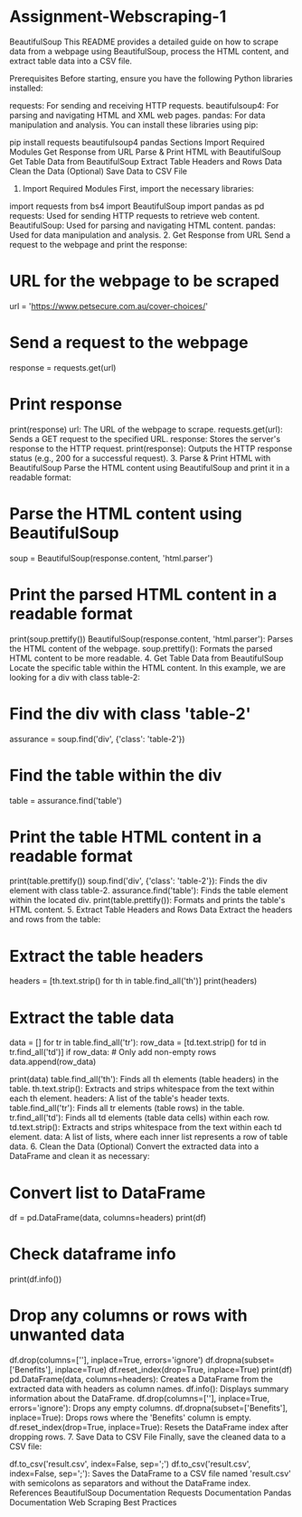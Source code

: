 # Assignment-Webscraping-1
BeautifulSoup
This README provides a detailed guide on how to scrape data from a webpage using BeautifulSoup, process the HTML content, and extract table data into a CSV file.

Prerequisites
Before starting, ensure you have the following Python libraries installed:

requests: For sending and receiving HTTP requests.
beautifulsoup4: For parsing and navigating HTML and XML web pages.
pandas: For data manipulation and analysis.
You can install these libraries using pip:

pip install requests beautifulsoup4 pandas
Sections
Import Required Modules
Get Response from URL
Parse & Print HTML with BeautifulSoup
Get Table Data from BeautifulSoup
Extract Table Headers and Rows Data
Clean the Data (Optional)
Save Data to CSV File
1. Import Required Modules
First, import the necessary libraries:

import requests
from bs4 import BeautifulSoup
import pandas as pd
requests: Used for sending HTTP requests to retrieve web content.
BeautifulSoup: Used for parsing and navigating HTML content.
pandas: Used for data manipulation and analysis.
2. Get Response from URL
Send a request to the webpage and print the response:

# URL for the webpage to be scraped
url = 'https://www.petsecure.com.au/cover-choices/'

# Send a request to the webpage
response = requests.get(url)

# Print response
print(response)
url: The URL of the webpage to scrape.
requests.get(url): Sends a GET request to the specified URL.
response: Stores the server's response to the HTTP request.
print(response): Outputs the HTTP response status (e.g., 200 for a successful request).
3. Parse & Print HTML with BeautifulSoup
Parse the HTML content using BeautifulSoup and print it in a readable format:

# Parse the HTML content using BeautifulSoup
soup = BeautifulSoup(response.content, 'html.parser')

# Print the parsed HTML content in a readable format
print(soup.prettify())
BeautifulSoup(response.content, 'html.parser'): Parses the HTML content of the webpage.
soup.prettify(): Formats the parsed HTML content to be more readable.
4. Get Table Data from BeautifulSoup
Locate the specific table within the HTML content. In this example, we are looking for a div with class table-2:

# Find the div with class 'table-2'
assurance = soup.find('div', {'class': 'table-2'})

# Find the table within the div
table = assurance.find('table')

# Print the table HTML content in a readable format
print(table.prettify())
soup.find('div', {'class': 'table-2'}): Finds the div element with class table-2.
assurance.find('table'): Finds the table element within the located div.
print(table.prettify()): Formats and prints the table's HTML content.
5. Extract Table Headers and Rows Data
Extract the headers and rows from the table:

# Extract the table headers
headers = [th.text.strip() for th in table.find_all('th')]
print(headers)

# Extract the table data
data = []
for tr in table.find_all('tr'):
    row_data = [td.text.strip() for td in tr.find_all('td')]
    if row_data:  # Only add non-empty rows
        data.append(row_data)

print(data)
table.find_all('th'): Finds all th elements (table headers) in the table.
th.text.strip(): Extracts and strips whitespace from the text within each th element.
headers: A list of the table's header texts.
table.find_all('tr'): Finds all tr elements (table rows) in the table.
tr.find_all('td'): Finds all td elements (table data cells) within each row.
td.text.strip(): Extracts and strips whitespace from the text within each td element.
data: A list of lists, where each inner list represents a row of table data.
6. Clean the Data (Optional)
Convert the extracted data into a DataFrame and clean it as necessary:

# Convert list to DataFrame
df = pd.DataFrame(data, columns=headers)
print(df)

# Check dataframe info
print(df.info())

# Drop any columns or rows with unwanted data
df.drop(columns=[''], inplace=True, errors='ignore')
df.dropna(subset=['Benefits'], inplace=True)
df.reset_index(drop=True, inplace=True)
print(df)
pd.DataFrame(data, columns=headers): Creates a DataFrame from the extracted data with headers as column names.
df.info(): Displays summary information about the DataFrame.
df.drop(columns=[''], inplace=True, errors='ignore'): Drops any empty columns.
df.dropna(subset=['Benefits'], inplace=True): Drops rows where the 'Benefits' column is empty.
df.reset_index(drop=True, inplace=True): Resets the DataFrame index after dropping rows.
7. Save Data to CSV File
Finally, save the cleaned data to a CSV file:

df.to_csv('result.csv', index=False, sep=';')
df.to_csv('result.csv', index=False, sep=';'): Saves the DataFrame to a CSV file named 'result.csv' with semicolons as separators and without the DataFrame index.
References
BeautifulSoup Documentation
Requests Documentation
Pandas Documentation
Web Scraping Best Practices
